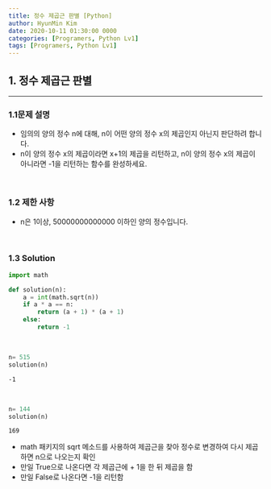 ```yaml
---
title: 정수 제곱근 판별 [Python]
author: HyunMin Kim
date: 2020-10-11 01:30:00 0000
categories: [Programers, Python Lv1]
tags: [Programers, Python Lv1]
---
```


## 1. 정수 제곱근 판별
---
### 1.1문제 설명
- 임의의 양의 정수 n에 대해, n이 어떤 양의 정수 x의 제곱인지 아닌지 판단하려 합니다.
- n이 양의 정수 x의 제곱이라면 x+1의 제곱을 리턴하고, n이 양의 정수 x의 제곱이 아니라면 -1을 리턴하는 함수를 완성하세요.

<br>

### 1.2 제한 사항
- n은 1이상, 50000000000000 이하인 양의 정수입니다.

<br>

### 1.3 Solution

```python
import math

def solution(n):
    a = int(math.sqrt(n))
    if a * a == n:
        return (a + 1) * (a + 1)
    else:
        return -1
```

<br>


```python
n= 515
solution(n)
```
    -1

<br>

```python
n= 144
solution(n)
```
    169

- math 패키지의 sqrt 메소드를 사용하여 제곱근을 찾아 정수로 변경하여 다시 제곱하면 n으로 나오는지 확인
- 만일 True으로 나온다면 각 제곱근에 + 1을 한 뒤 제곱을 함
- 만일 False로 나온다면 -1을 리턴함

